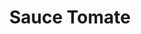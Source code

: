 ---
layout: recette-v2
categories: [recettes]
hidden: true
lang: fr
sitemap: true
title: Sauce Tomate
type: condiment
utensils:
  - couteau
  - poele
recettes:
  Marinara:
    ingredients: 
      - nom: tomates
        qte: 700
        unite: gr
        variable: true
      - nom: oignon
        qte: 1
      - nom: ail
        qte: 6
        unite: gousses
      - nom: vin rouge
        qte: 100
        unite: mL
      - nom: vinaigre balsamique
      - nom: miel
        qte: 1
        unite: cuillère à café
      - nom: herbes
      - nom: sel
      - nom: laurier
    etapes:
      - label: "Préparation"
        details:
          - Émincer l'oignon
          - Faire revenir les oignons dans un filet d'huile d'olive
          - Émincer l'ail
          - L'ajouter aux oignons et le faire cuire quelques minutes
          - Ajouter les tomates concassées et la feuille de laurier
          - Mijoter 15 minutes
          - Ajouter le vin rouge, le miel, les herbes et le sel
          - Mijoter 10 minutes
          - Goûter, ajuster si besoin
          - Mijoter 10 minutes
          - Ajouter une cuillère à soupe de vinaigre balsamique
          - Retirer la feuille de laurier
          - Goûter, ajuster si besoin
          - Servir
notes:
  - En fonction de la consistance souhaitée, couvrir (ou pas) pendant la cuisson
  - Ne pas trop abuser sur les herbes
---